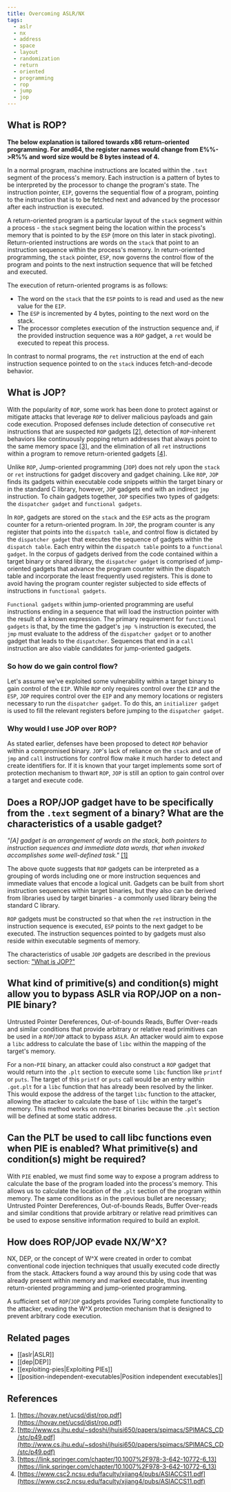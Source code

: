 ```yaml
---
title: Overcoming ASLR/NX
tags:
  - aslr
  - nx
  - address
  - space
  - layout
  - randomization
  - return
  - oriented
  - programming
  - rop
  - jump
  - jop
---
```


## What is ROP?

**The below explanation is tailored towards x86 return-oriented programming. For amd64, the register
names would change from E%%->R%% and word size would be 8 bytes instead of 4.**

In a normal program, machine instructions are located within the `.text` segment of the process's
memory. Each instruction is a pattern of bytes to be interpreted by the processor to change the
program's state. The instruction pointer, `EIP`, governs the sequential flow of a program, pointing
to the instruction that is to be fetched next and advanced by the processor after each instruction
is executed.

A return-oriented program is a particular layout of the `stack` segment within a process - the
`stack` segment being the location within the process's memory that is pointed to by the `ESP` (more
on this later in stack pivoting). Return-oriented instructions are words on the `stack` that point
to an instruction sequence within the process's memory. In return-oriented programming, the `stack`
pointer, `ESP`, now governs the control flow of the program and points to the next instruction
sequence that will be fetched and executed.

The execution of return-oriented programs is as follows:

- The word on the `stack` that the `ESP` points to is read and used as the new value for the `EIP`.
- The `ESP` is incremented by 4 bytes, pointing to the next word on the stack.
- The processor completes execution of the instruction sequence and, if the provided instruction
  sequence was a `ROP` gadget, a `ret` would be executed to repeat this process.

In contrast to normal programs, the `ret` instruction at the end of each instruction sequence
pointed to on the `stack` induces fetch-and-decode behavior.

## What is JOP?

With the popularity of `ROP`, some work has been done to protect against or mitigate attacks that
leverage `ROP` to deliver malicious payloads and gain code execution. Proposed defenses include
detection of consecutive `ret` instructions that are suspected `ROP` gadgets [[2]](#references),
detection of `ROP`-inherent behaviors like continuously popping return addresses that always point
to the same memory space [[3]](#references), and the elimination of all `ret` instructions within a
program to remove return-oriented gadgets [[4]](#references).

Unlike `ROP`, Jump-oriented programming (`JOP`) does not rely upon the `stack` or `ret` instructions
for gadget discovery and gadget chaining. Like `ROP`, `JOP` finds its gadgets within executable code
snippets within the target binary or in the standard C library, however, `JOP` gadgets end with an
indirect `jmp` instruction. To chain gadgets together, `JOP` specifies two types of gadgets: the
`dispatcher gadget` and `functional gadgets`.

In `ROP`, gadgets are stored on the `stack` and the `ESP` acts as the program counter for a
return-oriented program. In `JOP`, the program counter is any register that points into the
`dispatch table`, and control flow is dictated by the `dispatcher gadget` that executes the sequence
of gadgets within the `dispatch table`. Each entry within the `dispatch table` points to a
`functional gadget`. In the corpus of gadgets derived from the code contained within a target binary
or shared library, the `dispatcher gadget` is comprised of jump-oriented gadgets that advance the
program counter within the dispatch table and incorporate the least frequently used registers. This
is done to avoid having the program counter register subjected to side effects of instructions in
`functional gadgets`.

`Functional gadgets` within jump-oriented programming are useful instructions ending in a sequence
that will load the instruction pointer with the result of a known expression. The primary
requirement for `functional gadgets` is that, by the time the gadget's `jmp %` instruction is
executed, the `jmp` must evaluate to the address of the `dispatcher gadget` or to another gadget
that leads to the `dispatcher`. Sequences that end in a `call` instruction are also viable
candidates for jump-oriented gadgets.

### So how do we gain control flow?

Let's assume we've exploited some vulnerability within a target binary to gain control of the `EIP`.
While `ROP` only requires control over the `EIP` and the `ESP`, `JOP` requires control over the
`EIP` and any memory locations or registers necessary to run the `dispatcher gadget`. To do this, an
`initializer gadget` is used to fill the relevant registers before jumping to the
`dispatcher gadget`.

### Why would I use JOP over ROP?

As stated earlier, defenses have been proposed to detect `ROP` behavior within a compromised binary.
`JOP`'s lack of reliance on the `stack` and use of `jmp` and `call` instructions for control flow
make it much harder to detect and create identifiers for. If it is known that your target implements
some sort of protection mechanism to thwart `ROP`, `JOP` is still an option to gain control over a
target and execute code.

## Does a ROP/JOP gadget have to be specifically from the `.text` segment of a binary? What are the characteristics of a usable gadget?

_"[A] gadget is an arrangement of words on the stack, both pointers to instruction sequences and
immediate data words, that when invoked accomplishes some well-defined task."_ [[1]](#references)

The above quote suggests that `ROP` gadgets can be interpreted as a grouping of words including one
or more instruction sequences and immediate values that encode a logical unit. Gadgets can be built
from short instruction sequences within target binaries, but they also can be derived from libraries
used by target binaries - a commonly used library being the standard C library.

`ROP` gadgets must be constructed so that when the `ret` instruction in the instruction sequence is
executed, `ESP` points to the next gadget to be executed. The instruction sequences pointed to by
gadgets must also reside within executable segments of memory.

The characteristics of usable `JOP` gadgets are described in the previous section:
["What is JOP?"](#what-is-jop)

## What kind of primitive(s) and condition(s) might allow you to bypass ASLR via ROP/JOP on a non-PIE binary?

Untrusted Pointer Dereferences, Out-of-bounds Reads, Buffer Over-reads and similar conditions that
provide arbitrary or relative read primitives can be used in a `ROP`/`JOP` attack to bypass `ASLR`.
An attacker would aim to expose a `libc` address to calculate the base of `libc` within the mapping
of the target's memory.

For a non-`PIE` binary, an attacker could also construct a `ROP` gadget that would return into the
`.plt` section to execute some `libc` function like `printf` or `puts`. The target of this `printf`
or `puts` call would be an entry within `.got.plt` for a `libc` function that has already been
resolved by the linker. This would expose the address of the target `libc` function to the attacker,
allowing the attacker to calculate the base of `libc` within the target's memory. This method works
on non-`PIE` binaries because the `.plt` section will be defined at some static address.

## Can the PLT be used to call libc functions even when PIE is enabled? What primitive(s) and condition(s) might be required?

With `PIE` enabled, we must find some way to expose a program address to calculate the base of the
program loaded into the process's memory. This allows us to calculate the location of the `.plt`
section of the program within memory. The same conditions as in the previous bullet are necessary;
Untrusted Pointer Dereferences, Out-of-bounds Reads, Buffer Over-reads and similar conditions that
provide arbitrary or relative read primitives can be used to expose sensitive information required
to build an exploit.

## How does ROP/JOP evade NX/W^X?

NX, DEP, or the concept of W^X were created in order to combat conventional code injection
techniques that usually executed code directly from the stack. Attackers found a way around this by
using code that was already present within memory and marked executable, thus inventing
return-oriented programming and jump-oriented programming.

A sufficient set of `ROP`/`JOP` gadgets provides Turing complete functionality to the attacker,
evading the W^X protection mechanism that is designed to prevent arbitrary code execution.

## Related pages

- [[aslr|ASLR]]
- [[dep|DEP]]
- [[exploiting-pies|Exploiting PIEs]]
- [[position-independent-executables|Position independent executables]]

## References

1. [https://hovav.net/ucsd/dist/rop.pdf](https://hovav.net/ucsd/dist/rop.pdf)
2. [http://www.cs.jhu.edu/~sdoshi/jhuisi650/papers/spimacs/SPIMACS_CD/stc/p49.pdf](http://www.cs.jhu.edu/~sdoshi/jhuisi650/papers/spimacs/SPIMACS_CD/stc/p49.pdf)
3. [https://link.springer.com/chapter/10.1007%2F978-3-642-10772-6_13](https://link.springer.com/chapter/10.1007%2F978-3-642-10772-6_13)
4. [https://www.csc2.ncsu.edu/faculty/xjiang4/pubs/ASIACCS11.pdf](https://www.csc2.ncsu.edu/faculty/xjiang4/pubs/ASIACCS11.pdf)
